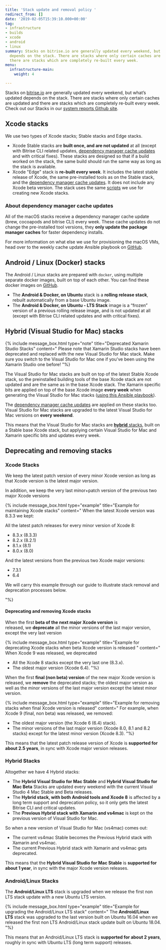 ```yaml
---
title: 'Stack update and removal policy '
redirect_from: []
date: '2019-02-05T15:39:10.000+00:00'
tag:
- infrastructure
- builds
- xcode
- android
- linux
summary: Stacks on bitrise.io are generally updated every weekend, but what’s updated
  depends on the stack. There are stacks where only certain caches are updated and
  there are stacks which are completely re-built every week.
menu:
  infrastructure-main:
    weight: 4

---
```

Stacks on [bitrise.io](https://www.bitrise.io) are generally updated every weekend, but what’s updated depends on the stack. There are stacks where only certain caches are updated and there are stacks which are completely re-built every week. Check out our Stacks in our [system reports Github site](https://github.com/bitrise-io/bitrise.io/tree/master/system_reports).

## Xcode stacks

We use two types of Xcode stacks; Stable stacks and Edge stacks.

* Xcode Stable stacks are **built once, and are not updated** at all (except with Bitrise CLI related updates, [dependency manager cache updates](/infrastructure/stack-update-and-removal-policy/#about-dependency-manager-cache-updates) and with critical fixes). These stacks are designed so that if a build worked on the stack, the same build should run the same way as long as the stack is available.
* Xcode "Edge" stack is **re-built every week**. It includes the latest stable release of Xcode, the same pre-installed tools as on the Stable stack, and the [dependency manager cache updates](/infrastructure/stack-update-and-removal-policy/#about-dependency-manager-cache-updates). It does not include any Xcode beta version. The stack uses the same [scripts](https://github.com/bitrise-io/osx-box-bootstrap) we use for creating new Xcode stacks.

### **About dependency manager cache updates**

All of the macOS stacks receive a dependency manager cache update (brew, cocoapods and bitrise CLI) every week. These cache updates do not change the pre-installed tool versions, they **only update the package manager caches** for faster dependency installs.

For more information on what else we use for provisioning the macOS VMs, head over to the weekly cache update Ansible playbook on [GitHub](https://github.com/bitrise-io/osx-box-bootstrap/blob/master/weekly-cache-update-playbook.yml).

## Android / Linux (Docker) stacks

The Android / Linux stacks are prepared with `docker`, using multiple separate docker images, built on top of each other. You can find these docker images on [GitHub](https://github.com/bitrise-docker).

* The **Android & Docker, on Ubuntu** stack is a **rolling release stack**, rebuilt automatically from a base Ubuntu image.
* The **Android & Docker, on Ubuntu - LTS Stack** image is a “frozen” version of a previous rolling release image, and is not updated at all (except with Bitrise CLI related updates and with critical fixes).

## Hybrid (Visual Studio for Mac) stacks

{% include message_box.html type="note" title="Deprecated Xamarin Studio Stacks" content=" Please note that Xamarin Studio stacks have been deprecated and replaced with the new Visual Studio for Mac stack. Make sure you switch to the Visual Studio for Mac one if you've been using the Xamarin Studio one before! "%}

The Visual Studio for Mac stacks are built on top of the latest Stable Xcode stack, so the preinstalled building tools of the base Xcode stack are not updated and are the same as in the base Xcode stack. The Xamarin specific bits are applied on top of the base Xcode image **every week** when generating the Visual Studio for Mac stacks ([using this Ansible playbook](https://github.com/bitrise-io/osx-box-bootstrap/blob/master/xamarin-playbook.yml)).

The [dependency manager cache updates](/infrastructure/stack-update-and-removal-policy/#about-dependency-manager-cache-updates) are applied on these stacks too. Visual Studio for Mac stacks are upgraded to the latest Visual Studio for Mac versions on **every weekend**.

This means that the Visual Studio for Mac stacks are [**hybrid** stacks](/infrastructure/stack-update-and-removal-policy/#hybrid-stacks), built on a Stable base Xcode stack, but applying certain Visual Studio for Mac and Xamarin specific bits and updates every week.

## Deprecating and removing stacks

### Xcode Stacks

We keep the latest patch version of every minor Xcode version as long as that Xcode version is the latest major version.

In addition, we keep the very last minor+patch version of the previous two major Xcode versions

{% include message_box.html type="example" title="Example for maintaining Xcode stacks" content=" When the latest Xcode version was 8.3.3 we kept:

All the latest patch releases for every minor version of Xcode 8:

* 8.3.x (8.3.3)
* 8.2.x (8.2.1)
* 8.1.x (8.1)
* 8.0.x (8.0)

And the latest versions from the previous two Xcode major versions:

* 7.3.1
* 6.4

We will carry this example through our guide to illustrate stack removal and deprecation processes below.

"%}

#### **Deprecating and removing Xcode stacks**

When the first **beta of the next major Xcode version** is released, we **deprecate** all the minor versions of the last major version, except the very last version

{% include message_box.html type="example" title="Example for deprecating Xcode stacks when beta Xcode version is released " content=" When Xcode 9 was released, we deprecated

* All the Xcode 8 stacks except the very last one (8.3.x).
* The oldest major version (Xcode 6.4). "%}

When the first **final (non beta) version** of the new major Xcode version is released, we **remove** the deprecated stacks; the oldest major version as well as the minor versions of the last major version except the latest minor version.

{% include message_box.html type="example" title="Example for removing stacks when final Xcode version is released" content=" For example, when Xcode 9 (final, non beta) was released, we removed:

* The oldest major version (the Xcode 6 (6.4) stack).
* The minor versions of the last major version (Xcode 8.0, 8.1 and 8.2 stacks) except for the latest minor version (Xcode 8.3). "%}

This means that the latest patch release version of Xcode is **supported for about 2.5 years**, in sync with Xcode major version releases.

### Hybrid Stacks

Altogether we have 4 Hybrid stacks:

* The **Hybrid Visual Studio for Mac Stable** and **Hybrid Visual Studio for Mac Beta** Stacks are updated every weekend with the current Visual Studio 4 Mac Stable and Beta releases.
* The **Hybrid stack, with both Android tools and Xcode 8** is affected by a long term support and deprecation policy, so it only gets the latest Bitrise CLI and critical updates.
* The **Previous Hybrid stack with Xamarin and vs4mac** is kept on the previous version of Visual Studio for Mac.

So when a new version of Visual Studio for Mac (vs4mac) comes out:

* The current vs4mac Stable becomes the Previous Hybrid stack with Xamarin and vs4mac.
* The current Previous Hybrid stack with Xamarin and vs4mac gets deprecated.

This means that the **Hybrid Visual Studio for Mac Stable** is **supported for about 1 year**, in sync with the major Xcode version releases.

### Android/Linux Stacks

The **Android/Linux LTS** stack is upgraded when we release the first non LTS stack update with a new Ubuntu LTS version.

{% include message_box.html type="example" title="Example for upgrading the Android/Linux LTS stack" content=" The **Android/Linux LTS** stack was upgraded to the last version built on Ubuntu 16.04 when we released the first non LTS Android/Linux stack update built on Ubuntu 18.04. "%}

This means that an Android/Linux LTS stack is **supported for about 2 years**, roughly in sync with Ubuntu LTS (long term support) releases.